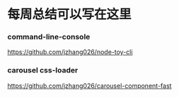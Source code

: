 # 每周总结可以写在这里

### command-line-console

https://github.com/jzhang026/node-toy-cli

### carousel css-loader

https://github.com/jzhang026/carousel-component-fast
